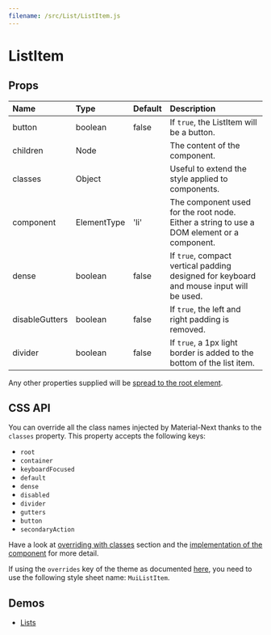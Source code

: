 ```yaml
---
filename: /src/List/ListItem.js
---
```


<!--- This documentation is automatically generated, do not try to edit it. -->

# ListItem



## Props

| Name | Type | Default | Description |
|:-----|:-----|:--------|:------------|
| button | boolean | false | If `true`, the ListItem will be a button. |
| children | Node |  | The content of the component. |
| classes | Object |  | Useful to extend the style applied to components. |
| component | ElementType | 'li' | The component used for the root node. Either a string to use a DOM element or a component. |
| dense | boolean | false | If `true`, compact vertical padding designed for keyboard and mouse input will be used. |
| disableGutters | boolean | false | If `true`, the left and right padding is removed. |
| divider | boolean | false | If `true`, a 1px light border is added to the bottom of the list item. |

Any other properties supplied will be [spread to the root element](/guides/api#spread).

## CSS API

You can override all the class names injected by Material-Next thanks to the `classes` property.
This property accepts the following keys:
- `root`
- `container`
- `keyboardFocused`
- `default`
- `dense`
- `disabled`
- `divider`
- `gutters`
- `button`
- `secondaryAction`

Have a look at [overriding with classes](/customization/overrides#overriding-with-classes) section
and the [implementation of the component](https://github.com/material-next/material-next/tree/master/src/List/ListItem.js)
for more detail.

If using the `overrides` key of the theme as documented
[here](/customization/themes#customizing-all-instances-of-a-component-type),
you need to use the following style sheet name: `MuiListItem`.

## Demos

- [Lists](/demos/lists)

